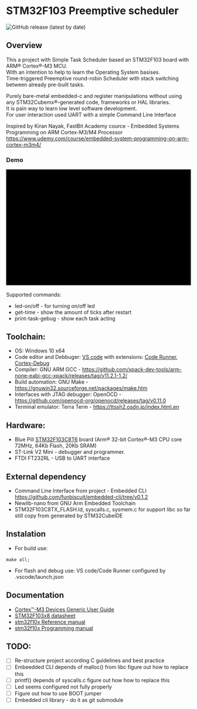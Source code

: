 # STM32F103 Preemptive scheduler
![GitHub release (latest by date)](https://img.shields.io/github/v/release/ylyamin/STM32F103-Preemptive-scheduler?color=green)

## Overview
This a project with Simple Task Scheduler based an STM32F103 board with ARM® Cortex®-M3 MCU. \
With an intention to help to learn the Operating System basises. \
Time-triggered Preemptive round-robin Scheduler with stack switching between already pre-built tasks.

Purely bare-metal embedded-c and register manipulations without using any STM32Cubemx®-generated code, frameworks or HAL libraries. \
It is pain way to learn low level software development. \
For user interaction used UART with a simple Command Line Interface 

Inspired by Kiran Nayak, FastBit Academy cource - Embedded Systems Programming on ARM Cortex-M3/M4 Processor \
https://www.udemy.com/course/embedded-system-programming-on-arm-cortex-m3m4/

### Demo
![cli_example](media/cli_example.gif)

Supported commands:
* led-on/off        - for turning on/off led 
* get-time          - show the amount of ticks after restart
* print-task-gebug  - show each task acting

## Toolchain:
* OS: Windows 10 x64 
* Code editor and Debbuger: [VS code](https://code.visualstudio.com/) with extensions: [Code Runner](https://marketplace.visualstudio.com/items?itemName=formulahendry.code-runner), [Cortex-Debug](https://marketplace.visualstudio.com/items?itemName=marus25.cortex-debug)
* Compiler: GNU ARM GCC  - https://github.com/xpack-dev-tools/arm-none-eabi-gcc-xpack/releases/tag/v11.2.1-1.2/
* Build automation: GNU Make - https://gnuwin32.sourceforge.net/packages/make.htm
* Interfaces with JTAG debugger: OpenOCD - https://github.com/openocd-org/openocd/releases/tag/v0.11.0
* Terminal emulator: Terra Term - https://ttssh2.osdn.jp/index.html.en 

## Hardware:
* Blue Pill [STM32F103C8T6](https://stm32-base.org/boards/STM32F103C8T6-Blue-Pill.html) board (Arm® 32-bit Cortex®-M3 CPU core 72MHz, 64Kb Flash, 20Kb SRAM)
* ST-Link V2 Mini - debugger and programmer.
* FTDI FT232RL - USB to UART interface 

## External dependency
* Command Line Interface from project - Embedded CLI https://github.com/funbiscuit/embedded-cli/tree/v0.1.2
* Newlib-nano from GNU Arm Embedded Toolchain
* STM32F103C8TX_FLASH.ld, syscalls.c, sysmem.c for support libc so far still copy from generated by STM32CubeIDE

## Instalation
* For build use:
```
make all;
```
* For flash and debug use: VS code/Code Runner configured by .vscode/launch.json

## Documentation
* [Cortex™-M3 Devices Generic User Guide](https://documentation-service.arm.com/static/5ea823e69931941038df1af5?token=)
* [STM32F103x8 datasheet](https://www.st.com/resource/en/datasheet/stm32f103c8.pdf)
* [stm32f10x Reference manual](https://www.st.com/resource/en/reference_manual/cd00171190-stm32f101xx-stm32f102xx-stm32f103xx-stm32f105xx-and-stm32f107xx-advanced-armbased-32bit-mcus-stmicroelectronics.pdf)
* [stm32f10x Programming manual](https://www.st.com/resource/en/programming_manual/pm0056-stm32f10xxx20xxx21xxxl1xxxx-cortexm3-programming-manual-stmicroelectronics.pdf)


## TODO:
- [ ] Re-structure project according C guidelines and best practice
- [ ] Embeedded CLI depends of malloc() from libc figure out how to replace this
- [ ] printf() depends of syscalls.c figure out how how to replace this
- [ ] Led seems configured not fully properly
- [ ] Figure out how to use BOOT jumper
- [ ] Embedded cli library - do it as git submodule
